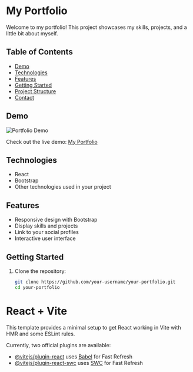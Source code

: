 # My Portfolio

Welcome to my portfolio! This project showcases my skills, projects, and a little bit about myself.

## Table of Contents
- [Demo](#demo)
- [Technologies](#technologies)
- [Features](#features)
- [Getting Started](#getting-started)
- [Project Structure](#project-structure)
- [Contact](#contact)

## Demo
![Portfolio Demo](./public/demo.gif)

Check out the live demo: [My Portfolio](https://your-portfolio-url.com)

## Technologies
- React
- Bootstrap
- Other technologies used in your project

## Features
- Responsive design with Bootstrap
- Display skills and projects
- Link to your social profiles
- Interactive user interface

## Getting Started
1. Clone the repository:
   ```bash
   git clone https://github.com/your-username/your-portfolio.git
   cd your-portfolio

# React + Vite

This template provides a minimal setup to get React working in Vite with HMR and some ESLint rules.

Currently, two official plugins are available:

- [@vitejs/plugin-react](https://github.com/vitejs/vite-plugin-react/blob/main/packages/plugin-react/README.md) uses [Babel](https://babeljs.io/) for Fast Refresh
- [@vitejs/plugin-react-swc](https://github.com/vitejs/vite-plugin-react-swc) uses [SWC](https://swc.rs/) for Fast Refresh
